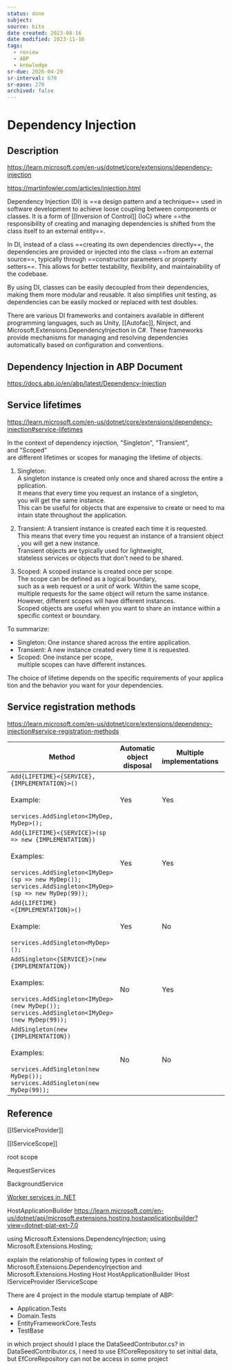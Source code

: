 ```yaml
---
status: done
subject:
source: bito
date created: 2023-08-16
date modified: 2023-11-16
tags:
  - review
  - ABP
  - knowledge
sr-due: 2026-04-29
sr-interval: 670
sr-ease: 270
archived: false
---
```


# Dependency Injection

## Description

https://learn.microsoft.com/en-us/dotnet/core/extensions/dependency-injection

https://martinfowler.com/articles/injection.html

Dependency Injection (DI) is ==a design pattern and a technique== used in software development to achieve loose coupling between components or classes. It is a form of [[Inversion of Control]] (IoC) where ==the responsibility of creating and managing dependencies is shifted from the class itself to an external entity==.

In DI, instead of a class ==creating its own dependencies directly==, the dependencies are provided or injected into the class ==from an external source==, typically through ==constructor parameters or property setters==. This allows for better testability, flexibility, and maintainability of the codebase.

By using DI, classes can be easily decoupled from their dependencies, making them more modular and reusable. It also simplifies unit testing, as dependencies can be easily mocked or replaced with test doubles.

There are various DI frameworks and containers available in different programming languages, such as Unity, [[Autofac]], Ninject, and Microsoft.Extensions.DependencyInjection in C#. These frameworks provide mechanisms for managing and resolving dependencies automatically based on configuration and conventions.

## Dependency Injection in ABP Document

https://docs.abp.io/en/abp/latest/Dependency-Injection

## Service lifetimes

https://learn.microsoft.com/en-us/dotnet/core/extensions/dependency-injection#service-lifetimes

In the context of dependency injection, "Singleton", "Transient", and "Scoped" are different lifetimes or scopes for managing the lifetime of objects.  
  
1. Singleton: A singleton instance is created only once and shared across the entire application. It means that every time you request an instance of a singleton, you will get the same instance. This can be useful for objects that are expensive to create or need to maintain state throughout the application.  
  
2. Transient: A transient instance is created each time it is requested. This means that every time you request an instance of a transient object, you will get a new instance. Transient objects are typically used for lightweight, stateless services or objects that don't need to be shared.  
  
3. Scoped: A scoped instance is created once per scope. The scope can be defined as a logical boundary, such as a web request or a unit of work. Within the same scope, multiple requests for the same object will return the same instance. However, different scopes will have different instances. Scoped objects are useful when you want to share an instance within a specific context or boundary.  
  
To summarize:  
- Singleton: One instance shared across the entire application.  
- Transient: A new instance created every time it is requested.  
- Scoped: One instance per scope, multiple scopes can have different instances.  
  
The choice of lifetime depends on the specific requirements of your application and the behavior you want for your dependencies.

## Service registration methods

https://learn.microsoft.com/en-us/dotnet/core/extensions/dependency-injection#service-registration-methods

| Method                                                                                                                                                                                                | Automatic  <br>object  <br>disposal | Multiple  <br>implementations | Pass args |
| ----------------------------------------------------------------------------------------------------------------------------------------------------------------------------------------------------- | ----------------------------------- | ----------------------------- | --------- |
| `Add{LIFETIME}<{SERVICE}, {IMPLEMENTATION}>()`  <br>  <br>Example:  <br>  <br>`services.AddSingleton<IMyDep, MyDep>();`                                                                               | Yes                                 | Yes                           | No        |
| `Add{LIFETIME}<{SERVICE}>(sp => new {IMPLEMENTATION})`  <br>  <br>Examples:  <br>  <br>`services.AddSingleton<IMyDep>(sp => new MyDep());`  <br>`services.AddSingleton<IMyDep>(sp => new MyDep(99));` | Yes                                 | Yes                           | Yes       |
| `Add{LIFETIME}<{IMPLEMENTATION}>()`  <br>  <br>Example:  <br>  <br>`services.AddSingleton<MyDep>();`                                                                                                  | Yes                                 | No                            | No        |
| `AddSingleton<{SERVICE}>(new {IMPLEMENTATION})`  <br>  <br>Examples:  <br>  <br>`services.AddSingleton<IMyDep>(new MyDep());`  <br>`services.AddSingleton<IMyDep>(new MyDep(99));`                    | No                                  | Yes                           | Yes       |
| `AddSingleton(new {IMPLEMENTATION})`  <br>  <br>Examples:  <br>  <br>`services.AddSingleton(new MyDep());`  <br>`services.AddSingleton(new MyDep(99));`                                               | No                                  | No                            | Yes       |


## Reference

[[IServiceProvider]]


[[IServiceScope]]

root scope

RequestServices

BackgroundService

[Worker services in .NET](Worker%20services%20in%20.NET.md)

HostApplicationBuilder
https://learn.microsoft.com/en-us/dotnet/api/microsoft.extensions.hosting.hostapplicationbuilder?view=dotnet-plat-ext-7.0

using Microsoft.Extensions.DependencyInjection;
using Microsoft.Extensions.Hosting;


explain the relationship of following types in context of Microsoft.Extensions.DependencyInjection and Microsoft.Extensions.Hosting
Host
HostApplicationBuilder
IHost
IServiceProvider
IServiceScope


There are 4 project in the module startup template of ABP:
- Application.Tests
- Domain.Tests
- EntityFrameworkCore.Tests
- TestBase

in which project should I place the DataSeedContributor.cs?
in DataSeedContributor.cs, I need to use EfCoreRepository to set initial data, but EfCoreRepository can not be access in some project
